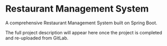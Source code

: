 # Restaurant Management System

A comprehensive Restaurant Management System built on Spring Boot.

The full project description will appear here once the project is completed and re-uploaded from GitLab.
